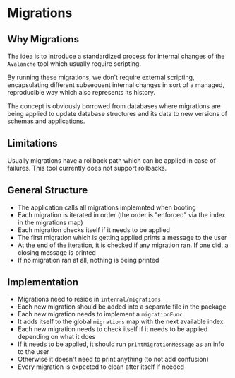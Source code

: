 # Migrations

## Why Migrations

The idea is to introduce a standardized process for internal changes of the
`Avalanche` tool which usually require scripting.

By running these migrations, we don't require external scripting,
encapsulating different subsequent internal changes in sort of a
managed, reproducible way which also represents its history.

The concept is obviously borrowed from databases where migrations
are being applied to update database structures and its data
to new versions of schemas and applications.

## Limitations

Usually migrations have a rollback path which can be applied in case of failures.
This tool currently does not support rollbacks.

## General Structure

* The application calls all migrations implemnted when booting
* Each migration is iterated in order (the order is "enforced" via the index in the migrations map)
* Each migration checks itself if it needs to be applied
* The first migration which is getting applied prints a message to the user
* At the end of the iteration, it is checked if any migration ran. If one did, a closing message is printed
* If no migration ran at all, nothing is being printed

## Implementation

* Migrations need to reside in `internal/migrations`
* Each new migration should be added into a separate file in the package
* Each new migration needs to implement a `migrationFunc`
* It adds itself to the global `migrations` map with the next available index
* Each new migration needs to check itself if it needs to be applied depending on what it does
* If it needs to be applied, it should run `printMigrationMessage` as an info to the user
* Otherwise it doesn't need to print anything (to not add confusion)
* Every migration is expected to clean after itself if needed
